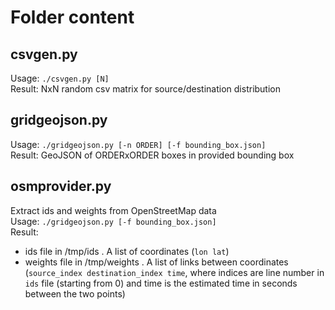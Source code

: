 # Folder content
## csvgen.py
Usage: `./csvgen.py [N]`  
Result: NxN random csv matrix for source/destination distribution  
## gridgeojson.py
Usage: `./gridgeojson.py [-n ORDER] [-f bounding_box.json]`  
Result: GeoJSON of ORDERxORDER boxes in provided bounding box
## osmprovider.py
Extract ids and weights from OpenStreetMap data  
Usage: `./gridgeojson.py [-f bounding_box.json]`  
Result:
- ids file in /tmp/ids . A list of coordinates (`lon lat`)
- weights file in /tmp/weights . A list of links between coordinates (`source_index destination_index time`, where indices are line number in `ids` file (starting from 0) and time is the estimated time in seconds between the two points)
